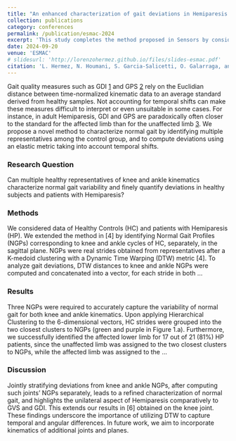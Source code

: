 ```yaml
---
title: "An enhanced characterization of gait deviations in Hemiparesis by combining knee and ankle kinematics"
collection: publications
category: conferences
permalink: /publication/esmac-2024
excerpt: 'This study completes the method proposed in Sensors by considering sagittal ankle angular kinematics.'
date: 2024-09-20
venue: 'ESMAC'
# slidesurl: 'http://lorenzohermez.github.io/files/slides-esmac.pdf'
citation: 'L. Hermez, N. Houmani, S. Garcia-Salicetti, O. Galarraga, and V. Vincent. "An enhanced characterization of gait deviations in Hemiparesis by combining knee and ankle kinematics". <i>Gait & Posture</i>, 113:91–92, 2024. ISSN 0966-6362. https://doi.org/10.1016/j.gaitpost.2024.07.106'
---
```


Gait quality measures such as GDI [1](https://doi.org/10.1016/j.gaitpost.2008.05.001) and GPS [2](https://doi.org/10.1016/j.gaitpost.2009.05.020) rely on the Euclidian distance between time-normalized kinematic data to an average standard derived from healthy samples. Not accounting for temporal shifts can make these measures difficult to interpret or even unsuitable in some cases. For instance, in adult Hemiparesis, GDI and GPS are paradoxically often closer to the standard for the affected limb than for the unaffected limb [3](https://doi.org/10.1016/j.gaitpost.2018.06.126). We propose a novel method to characterize normal gait by identifying multiple representatives among the control group, and to compute deviations using an elastic metric taking into account temporal shifts.

### Research Question

Can multiple healthy representatives of knee and ankle kinematics characterize normal gait variability and finely quantify deviations in healthy subjects and patients with Hemiparesis?

### Methods

We considered data of Healthy Controls (HC) and patients with Hemiparesis (HP). We extended the method in [4] by identifying Normal Gait Profiles (NGPs) corresponding to knee and ankle cycles of HC, separately, in the sagittal plane. NGPs were real strides obtained from representatives after a K-medoid clustering with a Dynamic Time Warping (DTW) metric [4]. To analyze gait deviations, DTW distances to knee and ankle NGPs were computed and concatenated into a vector, for each stride in both ...

### Results

Three NGPs were required to accurately capture the variability of normal gait for both knee and ankle kinematics. Upon applying Hierarchical Clustering to the 6-dimensional vectors, HC strides were grouped into the two closest clusters to NGPs (green and purple in Figure 1.a). Furthermore, we successfully identified the affected lower limb for 17 out of 21 (81%) HP patients, since the unaffected limb was assigned to the two closest clusters to NGPs, while the affected limb was assigned to the ...

### Discussion

Jointly stratifying deviations from knee and ankle NGPs, after computing such joints’ NGPs separately, leads to a refined characterization of normal gait, and highlights the unilateral aspect of Hemiparesis comparatively to GVS and GDI. This extends our results in [6] obtained on the knee joint. These findings underscore the importance of utilizing DTW to capture temporal and angular differences. In future work, we aim to incorporate kinematics of additional joints and planes.